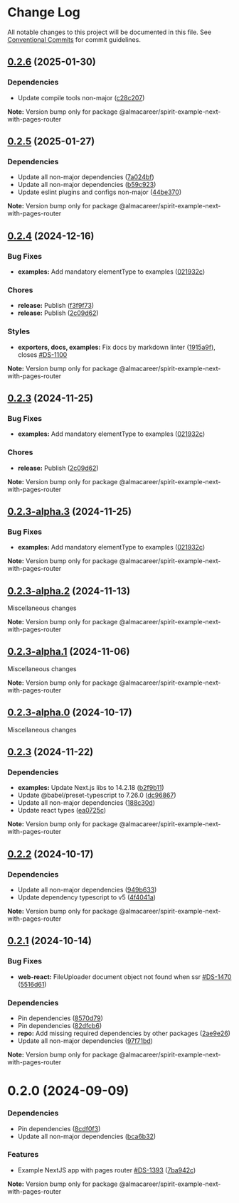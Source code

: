 # Change Log

All notable changes to this project will be documented in this file.
See [Conventional Commits](https://conventionalcommits.org) for commit guidelines.

<a name="0.2.6"></a>

## [0.2.6](https://github.com/lmc-eu/spirit-design-system/compare/@almacareer/spirit-example-next-with-pages-router@0.2.5...@almacareer/spirit-example-next-with-pages-router@0.2.6) (2025-01-30)

### Dependencies

- Update compile tools non-major ([c28c207](https://github.com/lmc-eu/spirit-design-system/commit/c28c207))

**Note:** Version bump only for package @almacareer/spirit-example-next-with-pages-router

<a name="0.2.5"></a>

## [0.2.5](https://github.com/lmc-eu/spirit-design-system/compare/@almacareer/spirit-example-next-with-pages-router@0.2.4...@almacareer/spirit-example-next-with-pages-router@0.2.5) (2025-01-27)

### Dependencies

- Update all non-major dependencies ([7a024bf](https://github.com/lmc-eu/spirit-design-system/commit/7a024bf))
- Update all non-major dependencies ([b59c923](https://github.com/lmc-eu/spirit-design-system/commit/b59c923))
- Update eslint plugins and configs non-major ([44be370](https://github.com/lmc-eu/spirit-design-system/commit/44be370))

**Note:** Version bump only for package @almacareer/spirit-example-next-with-pages-router

<a name="0.2.4"></a>

## [0.2.4](https://github.com/lmc-eu/spirit-design-system/compare/@almacareer/spirit-example-next-with-pages-router@0.2.3-alpha.2...@almacareer/spirit-example-next-with-pages-router@0.2.4) (2024-12-16)

### Bug Fixes

- **examples:** Add mandatory elementType to examples ([021932c](https://github.com/lmc-eu/spirit-design-system/commit/021932c))

### Chores

- **release:** Publish ([f3f9f73](https://github.com/lmc-eu/spirit-design-system/commit/f3f9f73))
- **release:** Publish ([2c09d62](https://github.com/lmc-eu/spirit-design-system/commit/2c09d62))

### Styles

- **exporters, docs, examples:** Fix docs by markdown linter ([1915a9f](https://github.com/lmc-eu/spirit-design-system/commit/1915a9f)), closes [#DS-1100](https://github.com/lmc-eu/spirit-design-system/issues/DS-1100)

**Note:** Version bump only for package @almacareer/spirit-example-next-with-pages-router

<a name="0.2.3"></a>

## [0.2.3](https://github.com/lmc-eu/spirit-design-system/compare/@almacareer/spirit-example-next-with-pages-router@0.2.3-alpha.2...@almacareer/spirit-example-next-with-pages-router@0.2.3) (2024-11-25)

### Bug Fixes

- **examples:** Add mandatory elementType to examples ([021932c](https://github.com/lmc-eu/spirit-design-system/commit/021932c))

### Chores

- **release:** Publish ([2c09d62](https://github.com/lmc-eu/spirit-design-system/commit/2c09d62))

**Note:** Version bump only for package @almacareer/spirit-example-next-with-pages-router

<a name="0.2.3-alpha.3"></a>

## [0.2.3-alpha.3](https://github.com/lmc-eu/spirit-design-system/compare/@almacareer/spirit-example-next-with-pages-router@0.2.3-alpha.2...@almacareer/spirit-example-next-with-pages-router@0.2.3-alpha.3) (2024-11-25)

### Bug Fixes

- **examples:** Add mandatory elementType to examples ([021932c](https://github.com/lmc-eu/spirit-design-system/commit/021932c))

**Note:** Version bump only for package @almacareer/spirit-example-next-with-pages-router

<a name="0.2.3-alpha.2"></a>

## [0.2.3-alpha.2](https://github.com/lmc-eu/spirit-design-system/compare/@almacareer/spirit-example-next-with-pages-router@0.2.3-alpha.1...@almacareer/spirit-example-next-with-pages-router@0.2.3-alpha.2) (2024-11-13)

Miscellaneous changes

**Note:** Version bump only for package @almacareer/spirit-example-next-with-pages-router

<a name="0.2.3-alpha.1"></a>

## [0.2.3-alpha.1](https://github.com/lmc-eu/spirit-design-system/compare/@almacareer/spirit-example-next-with-pages-router@0.2.3-alpha.0...@almacareer/spirit-example-next-with-pages-router@0.2.3-alpha.1) (2024-11-06)

Miscellaneous changes

**Note:** Version bump only for package @almacareer/spirit-example-next-with-pages-router

<a name="0.2.3-alpha.0"></a>

## [0.2.3-alpha.0](https://github.com/lmc-eu/spirit-design-system/compare/@almacareer/spirit-example-next-with-pages-router@0.2.2...@almacareer/spirit-example-next-with-pages-router@0.2.3-alpha.0) (2024-10-17)

Miscellaneous changes

<a name="0.2.3"></a>

## [0.2.3](https://github.com/lmc-eu/spirit-design-system/compare/@almacareer/spirit-example-next-with-pages-router@0.2.2...@almacareer/spirit-example-next-with-pages-router@0.2.3) (2024-11-22)

### Dependencies

- **examples:** Update Next.js libs to 14.2.18 ([b2f9b11](https://github.com/lmc-eu/spirit-design-system/commit/b2f9b11))
- Update @babel/preset-typescript to 7.26.0 ([dc96867](https://github.com/lmc-eu/spirit-design-system/commit/dc96867))
- Update all non-major dependencies ([188c30d](https://github.com/lmc-eu/spirit-design-system/commit/188c30d))
- Update react types ([ea0725c](https://github.com/lmc-eu/spirit-design-system/commit/ea0725c))

**Note:** Version bump only for package @almacareer/spirit-example-next-with-pages-router

<a name="0.2.2"></a>

## [0.2.2](https://github.com/lmc-eu/spirit-design-system/compare/@almacareer/spirit-example-next-with-pages-router@0.2.1...@almacareer/spirit-example-next-with-pages-router@0.2.2) (2024-10-17)

### Dependencies

- Update all non-major dependencies ([949b633](https://github.com/lmc-eu/spirit-design-system/commit/949b633))
- Update dependency typescript to v5 ([4f4041a](https://github.com/lmc-eu/spirit-design-system/commit/4f4041a))

**Note:** Version bump only for package @almacareer/spirit-example-next-with-pages-router

<a name="0.2.1"></a>

## [0.2.1](https://github.com/lmc-eu/spirit-design-system/compare/@almacareer/spirit-example-next-with-pages-router@0.2.0...@almacareer/spirit-example-next-with-pages-router@0.2.1) (2024-10-14)

### Bug Fixes

- **web-react:** FileUploader document object not found when ssr [#DS-1470](https://github.com/lmc-eu/spirit-design-system/issues/DS-1470) ([5516d61](https://github.com/lmc-eu/spirit-design-system/commit/5516d61))

### Dependencies

- Pin dependencies ([8570d79](https://github.com/lmc-eu/spirit-design-system/commit/8570d79))
- Pin dependencies ([82dfcb6](https://github.com/lmc-eu/spirit-design-system/commit/82dfcb6))
- **repo:** Add missing required dependencies by other packages ([2ae9e26](https://github.com/lmc-eu/spirit-design-system/commit/2ae9e26))
- Update all non-major dependencies ([97f71bd](https://github.com/lmc-eu/spirit-design-system/commit/97f71bd))

**Note:** Version bump only for package @almacareer/spirit-example-next-with-pages-router

<a name="0.2.0"></a>

# 0.2.0 (2024-09-09)

### Dependencies

- Pin dependencies ([8cdf0f3](https://github.com/lmc-eu/spirit-design-system/commit/8cdf0f3))
- Update all non-major dependencies ([bca6b32](https://github.com/lmc-eu/spirit-design-system/commit/bca6b32))

### Features

- Example NextJS app with pages router [#DS-1393](https://github.com/lmc-eu/spirit-design-system/issues/DS-1393) ([7ba942c](https://github.com/lmc-eu/spirit-design-system/commit/7ba942c))

**Note:** Version bump only for package @almacareer/spirit-example-next-with-pages-router
